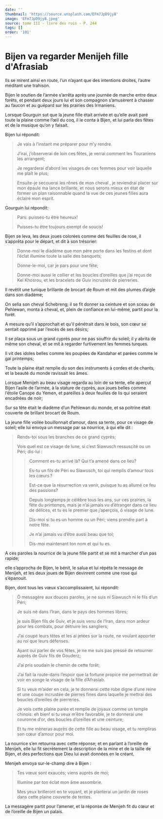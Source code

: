 ```yaml
---
date: ''
thumbnail: 'https://source.unsplash.com/EFm7JpD9jy8'
image: 'EFm7JpD9jy8.jpeg'
source: tome III - livre des rois - P. 244
tags: []
order: '101'
---
```


# Bijen va regarder Menijeh fille d'Afrasiab

Ils se mirent ainsi en route, l’un n’ayant que des intentions droites, l’autre méditant une trahison.

Bijen le soutien de l’armée s’arrêta après une journée de marche entre deux forêts, et pendant deux jours lui et son compagnon s’amusèrent à chasser au faucon et au guépard sur les prairies des Irmaniens.

Lorsque Gourguin sut que la jeune fille était arrivée et qu’elle avait paré toute la plaine comme l’œil du coq, il le conta à Bijen, et lui parla des fêtes et de la musique qu’on y faisait.

Bijen lui répondit:

> Je vais à l’instant me préparer pour m’y rendre.
>
> J’irai, j’observerai de loin ces fêtes, je verrai comment les Touraniens les arrangent;
>
> Je regarderai d’abord les visages de ces femmes pour voir laquelle me plaît le plus;
>
> Ensuite-je secouerai les rênes de mon cheval , je reviendrai placer sur mon épaule ma lance brillante, et nous serons mieux en état de former un plan raisonnable quand la vue de ces jeunes filles aura éclairé mon esprit.

Gourguin lui répondit:

> Pars: puisses-tu être heureux!
>
> Puisses-tu être toujours exempt de soucis!

Bijen se leva, les deux joues colorées comme des feuilles de rose, il s’apprêta pour le départ, et dit à son trésorier:

> Donne-moi le diadème que mon père porte dans les festins et dont l’éclat illumine toute la salle des banquets;
>
> Donne-le-moi, car je pars pour une fête;
>
> Donne-moi aussi le collier et les boucles d’oreilles que j’ai reçus de Keï Khosrou, et les bracelets de Guiv incrustés de pierreries.

Il revêtit une tunique brillante de brocart de Roum et mit des plumes d’aigle dans son diadème;

On sella son cheval Schebreng; il se fit donner sa ceinture et son sceau de Pehlewan, monta à cheval, et, plein de confiance en lui-même, partit pour la forêt.

A mesure qu’il s’approchait et qu’il pénétrait dans le bois, son cœur se
sentait opprimé par l’excès de ses désirs;

Il se plaça sous un grand cyprès pour ne pas souffrir du soleil; il y abrita de même son cheval, et se mit à regarder furtivement les femmes turques.

Il vit des idoles belles comme les poupées de Kandahar et parées comme le gai printemps;

Toute la plaine était remplie du son des instruments à cordes et de chants, et la beauté du monde ravissait les âmes.

Lorsque Menijeh au beau visage regarda au loin de sa tente, elle aperçut Bijen l’asile de l’armée, à la stature de cyprès, aux joues belles comme l’étoile Canope du Yemen, et pareilles à deux feuilles de lis qui seraient encadrées de noir;

Sur sa tête était le diadème d’un Pehlewan du monde, et sa poitrine était couverte de brillant brocart de Roum.

La jeune fille voilée bouillonnait d’amour, dans sa tente, pour ce visage de soleil; elle lui envoya un message par sa nourrice, à qui elle dit :

> Rends-toi sous les branches de ce grand cyprès;
>
> Vois quel est ce visage de lune, si c’est Siawusch ressuscité ou un Péri; dis-lui :
>
> > Comment es-tu arrivé là?
> > Qui t’a amené dans ce lieu?
> >
> > Es-tu un fils de Péri ou Siawusch, toi qui remplis d’amour tous les cœurs ?
> >
> > Est-ce que la résurrection va venir, puisque tu as allumé ce feu des passions?
> >
> > Depuis longtemps je célèbre tous les ans, sur ces prairies, la fête du printemps, mais je n’ai jamais vu d’étranger dans ce lieu de délices, et tu es le premier que j’aperçois, ô visage de lune.
> >
> > Dis-moi si tu es un homme ou un Péri; viens prendre part à notre fête.
> >
> > Je n’ai jamais vu d’être aussi beau que toi;
> >
> > Dis-moi maintenant ton nom et qui tu es.

A ces paroles la nourrice de la jeune fille partit et se mit à marcher d’un pas rapide;

elle s’approcha de Bijen, le bénit, le salua et lui répéta le message de Menijeh, et les deux joues de Bijen devinrent comme une rose qui s’épanouit.

Bijen, dont tous les vœux s’accomplissaient, lui répondit:

> Ô messagère aux douces paroles, je ne suis ni Siawusch ni le fils d’un Péri;
>
> Je suis né dans l’Iran, dans le pays des hommes libres;
>
> je suis Bijen fils de Guiv, et je suis venu de l’Iran, dans mon ardeur pour les combats, pour détruire les sangliers;
>
> J’ai coupé leurs têtes et les ai jetées sur la route, ne voulant apporter au roi que leurs défenses.
>
> Ayant ouï parler de vos fêtes, je ne me suis pas pressé de retourner auprès de Guiv fils de Gouderz;
>
> J’ai pris soudain le chemin de cette forêt;
>
> J’ai fait la route-dans l’espoir que la fortune propice me permettrait de voir en songe le visage de la fille d’Afrasiab.
>
> Si tu veux m’aider en cela, je te donnerai cette robe digne d’une reine et une coupe incrustée de pierres fines dans laquelle je mettrai des boucles d’oreilles de pierreries.
>
> Je vois cette plaine parée et remplie de joyaux comme un temple chinois: eh bien! si tu veux m’être favorable, je te donnerai une couronne d’or, des boucles d’oreilles et une ceinture;
>
> Et tu me mèneras auprès de cette fille au beau visage, et tu rempliras son cœur d’amour pour moi.

La nourrice s’en retourna avec cette réponse; et en parlant à l’oreille de Menijeh, elle lui fit secrètement la description de la mine et de la taille de Bijen, et des perfections que Dieu lui avait données en le créant.

Menijeh envoya sur-le-champ dire à Bijen :

> Tes vœux sont exaucés; viens auprès de moi;
>
> Illumine par ton éclat mon âme assombrie.
>
> Mes yeux brilleront en te voyant, et je planterai un jardin de roses dans cette plaine couverte de tentes.

La messagère partit pour l’amener, et la réponse de Menijeh fit du cœur et de l’oreille de Bijen un palais.
